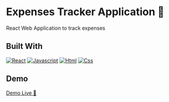 # Expenses Tracker Application 💸

React Web Application to track expenses

## Built With

[![React][React.com]][React-url]
[![Javascript][Javascript.com]][Javascript-url]
[![Html][Html.com]][Html-url]
[![Css][Css.com]][Css-url]

## Demo

[Demo Live 💸](https://silver-kelpie-027ffc.netlify.app/)

<!-- MARKDOWN LINKS & IMAGES -->
[React.com]: https://img.shields.io/badge/React-20232A?style=for-the-badge&logo=react&logoColor=61DAFB
[React-url]: https://reactjs.org/
[Javascript.com]: https://img.shields.io/badge/JavaScript-F7DF1E?style=for-the-badge&logo=javascript&logoColor=black
[Javascript-url]: https://www.javascript.com/
[Html.com]: https://img.shields.io/badge/HTML5-E34F26?style=for-the-badge&logo=html5&logoColor=white
[Html-url]: https://html.com/
[Css.com]: https://img.shields.io/badge/CSS3-1572B6?style=for-the-badge&logo=css3&logoColor=white
[Css-url]: https://www.w3.org/Style/CSS/Overview.en.html
